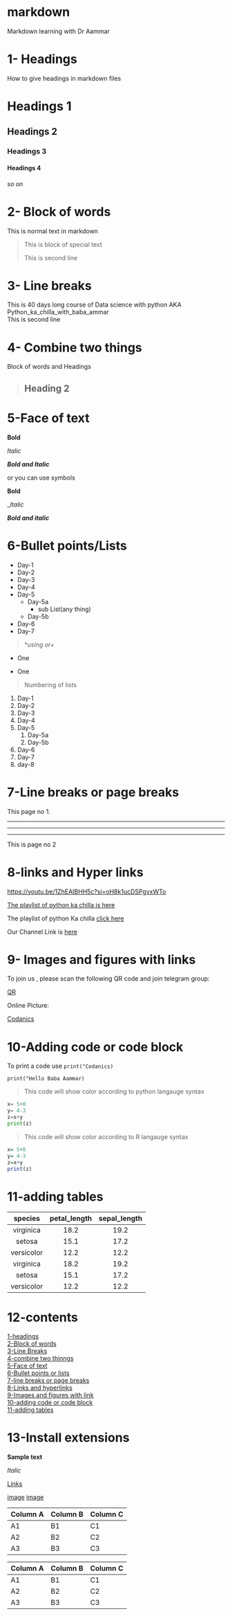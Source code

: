 # markdown
Markdown learning with Dr Aammar 
# 1- Headings

How to give headings in markdown files

# Headings 1

## Headings 2

### Headings 3

#### Headings 4

###### so on

# 2- Block of words

This is normal text in markdown

>This is block of special text
>
>This is second line

# 3- Line breaks

This is 40 days long course of Data science with python  AKA
Python_ka_chilla_with_baba_ammar\
This is second line

# 4- Combine two things

 Block of words and Headings

> ## Heading 2
>
# 5-Face of text

 **Bold**

 *Italic*

 ***Bold and Italic***

 or you can use symbols

 **Bold**

_*Italic*

 ***Bold and italic***

# 6-Bullet points/Lists

- Day-1
- Day-2
- Day-3
- Day-4
- Day-5
  - Day-5a
    - sub List(any thing)
  - Day-5b
- Day-6
- Day-7

> **using *or+**

- One

- One

> Numbering of lists

1. Day-1
2. Day-2
3. Day-3
4. Day-4
5. Day-5
      1. Day-5a
      2. Day-5b
6. Day-6
7. Day-7
8. day-8

# 7-Line  breaks or page breaks

This page no 1.
___
***
---

This is page no 2

# 8-links and Hyper links

<https://youtu.be/1ZhEAIBHH5c?si=oH8k1ucDSPgvxWTo>

[The playlist of python ka chilla is here](https://www.youtube.com/watch?v=Ux9ttEM2smk&list=PL9XvIvvVL50Fba7psesg6ynQXdipw-yoN&pp=iAQB)

The playlist of python Ka chilla [click here](https://www.youtube.com/watch?v=Ux9ttEM2smk&list=PL9XvIvvVL50Fba7psesg6ynQXdipw-yoN&pp=iAQB)

[Codanics]:https://youtube.com/@Codanics?si=rZXbeqA2xF1bHMDM

Our Channel Link is  [here][Codanics]

# 9- Images and figures with links

To join us , please scan the following  QR code and join telegram group:

[QR](QR.png)

Online Picture:

[Codanics](https://images.app.goo.gl/HT79GprFtnrpJ37b6)

# 10-Adding code or code block

To print a code use `print("Codanics)`

`print("Hello Baba Aammar)`

>This code will show color according to python langauge syntax

```python
x= 5+8
y= 4-3
z=x+y
print(z)

```

>This code will show color according to R langauge syntax

```R
x= 5+8
y= 4-3
z=x+y
print(z)
```

# 11-adding tables

| species    |  petal_length  |  sepal_length  |
| :----------: | :-------------: | :------------:|
|virginica|18.2|19.2|
|setosa|15.1|17.2|
|versicolor|12.2|12.2|
|virginica|18.2|19.2|
|setosa|15.1|17.2|
|versicolor|12.2|12.2|

# 12-contents

[1-headings](#1--headings)\
[2-Block of words](#2--block-of-words)\
[3-Line Breaks](#3--line-breaks)\
[4-combine two thinngs](#4--combine-two-things)\
[5-Face of text](#5-face-of-text)\
[6-Bullet points or lists](#6-bullet-pointslists)\
[7-line breaks or page breaks](#7-line-breaks-or-page-breaks)\
[8-Links and hyperlinks](#8-links-and-hyper-links)\
[9-Images and figures with link](#9--images-and-figures-with-links)\
[10-adding code or code block](#10-adding-code-or-code-block)\
[11-adding tables](#11-adding-tables)

# 13-Install extensions

**Sample text**

  *Italic*

[Links](https://youtu.be/QvPekMN4F0w?si=vcGa1jJwpJHQyGO8)

[image](QR.png)
[image](codanics.png)


Column A | Column B | Column C
---------|----------|---------
 A1 | B1 | C1
 A2 | B2 | C2
 A3 | B3 | C3


Column A | Column B | Column C
---------|----------|---------
 A1 | B1 | C1
 A2 | B2 | C2
 A3 | B3 | C3

 
